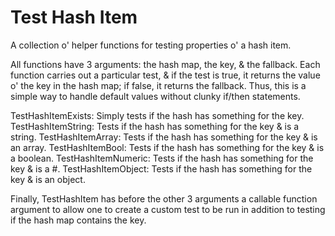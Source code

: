 Test Hash Item
=========================

A collection o' helper functions for testing properties o' a hash item.

All functions have 3 arguments: the hash map, the key, & the fallback. Each function carries out a particular test, & if the test is true, it returns the value o' the key in the hash map; if false, it returns the fallback. Thus, this is a simple way to handle default values without clunky if/then statements.

TestHashItemExists: Simply tests if the hash has something for the key.
TestHashItemString: Tests if the hash has something for the key & is a string.
TestHashItemArray: Tests if the hash has something for the key & is an array.
TestHashItemBool: Tests if the hash has something for the key & is a boolean.
TestHashItemNumeric: Tests if the hash has something for the key & is a #.
TestHashItemObject: Tests if the hash has something for the key & is an object.

Finally, TestHashItem has before the other 3 arguments a callable function argument to allow one to create a custom test to be run in addition to testing if the hash map contains the key.
